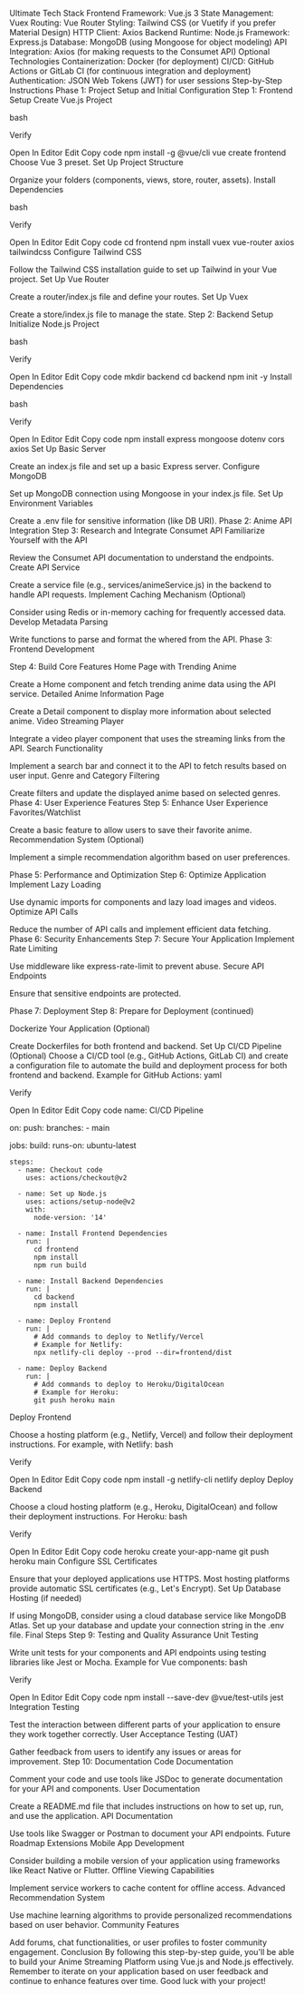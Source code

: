 Ultimate Tech Stack
Frontend
Framework: Vue.js 3
State Management: Vuex
Routing: Vue Router
Styling: Tailwind CSS (or Vuetify if you prefer Material Design)
HTTP Client: Axios
Backend
Runtime: Node.js
Framework: Express.js
Database: MongoDB (using Mongoose for object modeling)
API Integration: Axios (for making requests to the Consumet API)
Optional Technologies
Containerization: Docker (for deployment)
CI/CD: GitHub Actions or GitLab CI (for continuous integration and deployment)
Authentication: JSON Web Tokens (JWT) for user sessions
Step-by-Step Instructions
Phase 1: Project Setup and Initial Configuration
Step 1: Frontend Setup
Create Vue.js Project

bash

Verify

Open In Editor
Edit
Copy code
npm install -g @vue/cli
vue create frontend
Choose Vue 3 preset.
Set Up Project Structure

Organize your folders (components, views, store, router, assets).
Install Dependencies

bash

Verify

Open In Editor
Edit
Copy code
cd frontend
npm install vuex vue-router axios tailwindcss
Configure Tailwind CSS

Follow the Tailwind CSS installation guide to set up Tailwind in your Vue project.
Set Up Vue Router

Create a router/index.js file and define your routes.
Set Up Vuex

Create a store/index.js file to manage the state.
Step 2: Backend Setup
Initialize Node.js Project

bash

Verify

Open In Editor
Edit
Copy code
mkdir backend
cd backend
npm init -y
Install Dependencies

bash

Verify

Open In Editor
Edit
Copy code
npm install express mongoose dotenv cors axios
Set Up Basic Server

Create an index.js file and set up a basic Express server.
Configure MongoDB

Set up MongoDB connection using Mongoose in your index.js file.
Set Up Environment Variables

Create a .env file for sensitive information (like DB URI).
Phase 2: Anime API Integration
Step 3: Research and Integrate Consumet API
Familiarize Yourself with the API

Review the Consumet API documentation to understand the endpoints.
Create API Service

Create a service file (e.g., services/animeService.js) in the backend to handle API requests.
Implement Caching Mechanism (Optional)

Consider using Redis or in-memory caching for frequently accessed data.
Develop Metadata Parsing

Write functions to parse and format the whered from the API.
Phase 3: Frontend Development

Step 4: Build Core Features
Home Page with Trending Anime

Create a Home component and fetch trending anime data using the API service.
Detailed Anime Information Page

Create a Detail component to display more information about selected anime.
Video Streaming Player

Integrate a video player component that uses the streaming links from the API.
Search Functionality

Implement a search bar and connect it to the API to fetch results based on user input.
Genre and Category Filtering

Create filters and update the displayed anime based on selected genres.
Phase 4: User Experience Features
Step 5: Enhance User Experience
Favorites/Watchlist

Create a basic feature to allow users to save their favorite anime.
Recommendation System (Optional)

Implement a simple recommendation algorithm based on user preferences.

Phase 5: Performance and Optimization
Step 6: Optimize Application
Implement Lazy Loading

Use dynamic imports for components and lazy load images and videos.
Optimize API Calls

Reduce the number of API calls and implement efficient data fetching.
Phase 6: Security Enhancements
Step 7: Secure Your Application
Implement Rate Limiting

Use middleware like express-rate-limit to prevent abuse.
Secure API Endpoints

Ensure that sensitive endpoints are protected.

Phase 7: Deployment
Step 8: Prepare for Deployment (continued)

Dockerize Your Application (Optional)

Create Dockerfiles for both frontend and backend.
Set Up CI/CD Pipeline (Optional)
Choose a CI/CD tool (e.g., GitHub Actions, GitLab CI) and create a configuration file to automate the build and deployment process for both frontend and backend.
Example for GitHub Actions:
yaml

Verify

Open In Editor
Edit
Copy code
name: CI/CD Pipeline

on:
  push:
    branches:
      - main

jobs:
  build:
    runs-on: ubuntu-latest

    steps:
      - name: Checkout code
        uses: actions/checkout@v2

      - name: Set up Node.js
        uses: actions/setup-node@v2
        with:
          node-version: '14'

      - name: Install Frontend Dependencies
        run: |
          cd frontend
          npm install
          npm run build

      - name: Install Backend Dependencies
        run: |
          cd backend
          npm install

      - name: Deploy Frontend
        run: |
          # Add commands to deploy to Netlify/Vercel
          # Example for Netlify:
          npx netlify-cli deploy --prod --dir=frontend/dist

      - name: Deploy Backend
        run: |
          # Add commands to deploy to Heroku/DigitalOcean
          # Example for Heroku:
          git push heroku main
Deploy Frontend

Choose a hosting platform (e.g., Netlify, Vercel) and follow their deployment instructions.
For example, with Netlify:
bash

Verify

Open In Editor
Edit
Copy code
npm install -g netlify-cli
netlify deploy
Deploy Backend

Choose a cloud hosting platform (e.g., Heroku, DigitalOcean) and follow their deployment instructions.
For Heroku:
bash

Verify

Open In Editor
Edit
Copy code
heroku create your-app-name
git push heroku main
Configure SSL Certificates

Ensure that your deployed applications use HTTPS. Most hosting platforms provide automatic SSL certificates (e.g., Let's Encrypt).
Set Up Database Hosting (if needed)

If using MongoDB, consider using a cloud database service like MongoDB Atlas. Set up your database and update your connection string in the .env file.
Final Steps
Step 9: Testing and Quality Assurance
Unit Testing

Write unit tests for your components and API endpoints using testing libraries like Jest or Mocha.
Example for Vue components:
bash

Verify

Open In Editor
Edit
Copy code
npm install --save-dev @vue/test-utils jest
Integration Testing

Test the interaction between different parts of your application to ensure they work together correctly.
User Acceptance Testing (UAT)

Gather feedback from users to identify any issues or areas for improvement.
Step 10: Documentation
Code Documentation

Comment your code and use tools like JSDoc to generate documentation for your API and components.
User Documentation

Create a README.md file that includes instructions on how to set up, run, and use the application.
API Documentation

Use tools like Swagger or Postman to document your API endpoints.
Future Roadmap Extensions
Mobile App Development

Consider building a mobile version of your application using frameworks like React Native or Flutter.
Offline Viewing Capabilities

Implement service workers to cache content for offline access.
Advanced Recommendation System

Use machine learning algorithms to provide personalized recommendations based on user behavior.
Community Features

Add forums, chat functionalities, or user profiles to foster community engagement.
Conclusion
By following this step-by-step guide, you'll be able to build your Anime Streaming Platform using Vue.js and Node.js effectively. Remember to iterate on your application based on user feedback and continue to enhance features over time. Good luck with your project!